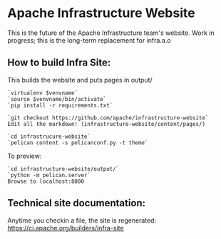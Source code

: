 Apache Infrastructure Website
=============================

This is the future of the Apache Infrastructure team's website.
Work in progress; this is the long-term replacement for infra.a.o

## How to build Infra Site:
This builds the website and puts pages in output/

    `virtualenv $venvname`
    `source $venvname/bin/activate`
    `pip install -r requirements.txt`

    `git checkout https://github.com/apache/infrastructure-website`
    Edit all the markdown! (infrastructure-website/content/pages/)

    `cd infrastrucure-website`
    `pelican content -s pelicanconf.py -t theme`

To preview:

    `cd infrastructure-website/output/`
    `python -m pelican.server`
    Browse to localhost:8000

## Technical site documentation:
Anytime you checkin a file, the site is regenerated:
https://ci.apache.org/builders/infra-site
